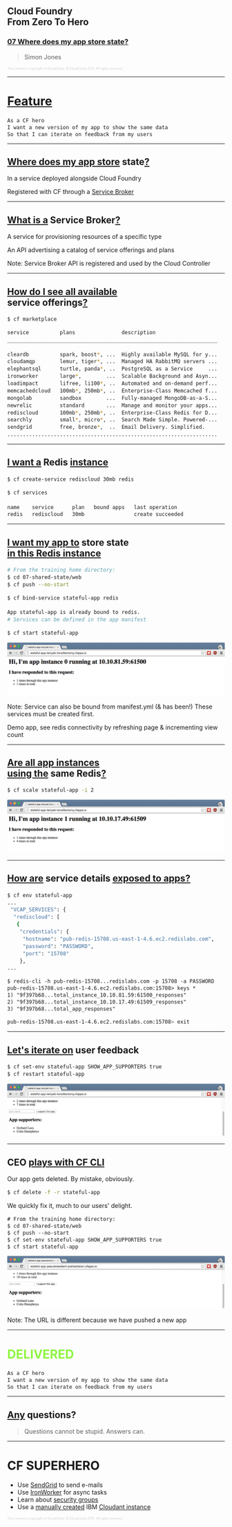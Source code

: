 ## Cloud Foundry <br />From Zero To Hero
### [07 Where does my app store state?](#/0)

> Simon Jones

<p style="font-size: 50%; opacity: 0.2;">
  This content is copyright of CloudCredo. &copy; CloudCredo 2015. All rights reserved.
</p>

---

# [Feature](#/1)

```nohighlight
As a CF hero
I want a new version of my app to show the same data
So that I can iterate on feedback from my users
```

---

## [Where does my app store](#/2) state[?](#/2)

In a service deployed alongside Cloud Foundry

Registered with CF through a [Service Broker](https://docs.cloudfoundry.org/services/overview.html)

---

## [What is a](#/3) Service Broker[?](#/3)

A service for provisioning resources of a specific type

An API advertising a catalog of service offerings and plans

Note:
  Service Broker API is registered and used by the Cloud Controller

---

## [How do I see all available](#/4) <br />service offerings[?](#/4)

```bash
$ cf marketplace
```

```bash
service          plans               description
____________________________________________________________________

cleardb          spark, boost*, ...  Highly available MySQL for y...
cloudamqp        lemur, tiger*, ...  Managed HA RabbitMQ servers ...
elephantsql      turtle, panda*, ..  PostgreSQL as a Service     ...
ironworker       large*,        ...  Scalable Background and Asyn...
loadimpact       lifree, li100*, ..  Automated and on-demand perf...
memcachedcloud   100mb*, 250mb*, ..  Enterprise-Class Memcached f...
mongolab         sandbox        ...  Fully-managed MongoDB-as-a-S...
newrelic         standard       ...  Manage and monitor your apps...
rediscloud       100mb*, 250mb*, ..  Enterprise-Class Redis for D...
searchly         small*, micro*, ..  Search Made Simple. Powered-...
sendgrid         free, bronze*,  ..  Email Delivery. Simplified.
....................................................................
```

---

## [I want a](#/5) Redis [instance](#/5)

```bash
$ cf create-service rediscloud 30mb redis
```

```bash
$ cf services

name    service      plan   bound apps   last operation
redis   rediscloud   30mb                create succeeded
```

---

## [I want my app to](#/6) store state <br />[in this Redis instance](#/6)

```bash
# From the training home directory:
$ cd 07-shared-state/web
$ cf push --no-start
```

```bash
$ cf bind-service stateful-app redis

App stateful-app is already bound to redis.
# Services can be defined in the app manifest
```

```bash
$ cf start stateful-app
```

<img src="images/index.png" style="background:none; border:none; box-shadow:none;" />

Note:
  Service can also be bound from manifest.yml (& has been!) These services must be created first.

  Demo app, see redis connectivity by refreshing page & incrementing view count

---

## [Are all app instances <br />using the](#/7) same Redis[?](#/7)

```bash
$ cf scale stateful-app -i 2
```

<img src="images/alt-index.png" style="background:none; border:none; box-shadow:none;" />

---

## [How are](#/8) service details [exposed to apps?](#/8)

```bash
$ cf env stateful-app
...
 "VCAP_SERVICES": {
  "rediscloud": [
   {
    "credentials": {
     "hostname": "pub-redis-15708.us-east-1-4.6.ec2.redislabs.com",
     "password": "PASSWORD",
     "port": "15708"
    },
...
```

```
$ redis-cli -h pub-redis-15708...redislabs.com -p 15708 -a PASSWORD
pub-redis-15708.us-east-1-4.6.ec2.redislabs.com:15708> keys *
1) "9f397b68...total_instance_10.10.81.59:61500_responses"
2) "9f397b68...total_instance_10.10.17.49:61509_responses"
3) "9f397b68...total_app_responses"
```

```bash
pub-redis-15708.us-east-1-4.6.ec2.redislabs.com:15708> exit
```

---

## [Let's iterate on](#/9) user feedback

```bash
$ cf set-env stateful-app SHOW_APP_SUPPORTERS true
$ cf restart stateful-app
```

<img src="images/app-supporters.png" style="background:none; border:none; box-shadow:none;" />

---

## CEO [plays with CF CLI](#/10)

Our app gets deleted. By mistake, obviously.

```bash
$ cf delete -f -r stateful-app
```

We quickly fix it, much to our users' delight.

```
# From the training home directory:
$ cd 07-shared-state/web
$ cf push --no-start
$ cf set-env stateful-app SHOW_APP_SUPPORTERS true
$ cf start stateful-app
```

<img src="images/new-app-supporters.png" style="background:none; border:none; box-shadow:none;" />

Note:
  The URL is different because we have pushed a new app

---

# <span style="color: #8FF541;">DELIVERED</span>

```
As a CF hero
I want a new version of my app to show the same data
So that I can iterate on feedback from my users
```

---

## [Any](#/12) questions?

> Questions cannot be stupid. Answers can.

---

# CF SUPERHERO

  * Use [SendGrid](https://sendgrid.com/) to send e-mails
  * Use [IronWorker](https://www.iron.io/worker/) for async tasks
  * Learn about [security groups](https://docs.cloudfoundry.org/adminguide/app-sec-groups.html)
  * Use a [manually created](https://docs.pivotal.io/pivotalcf/devguide/services/user-provided.html) IBM [Cloudant instance](https://cloudant.com/)

<p style="font-size: 50%; opacity: 0.2;">
  This content is copyright of CloudCredo. &copy; CloudCredo 2015. All rights reserved.
</p>
